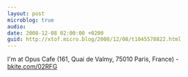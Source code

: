 ```yaml
---
layout: post
microblog: true
audio: 
date: 2008-12-08 02:00:00 +0200
guid: http://xtof.micro.blog/2008/12/08/t1045578822.html
---
```

I'm at Opus Cafe (161, Quai de Valmy, 75010 Paris, France) - [bkite.com/02RFG](http://bkite.com/02RFG)
